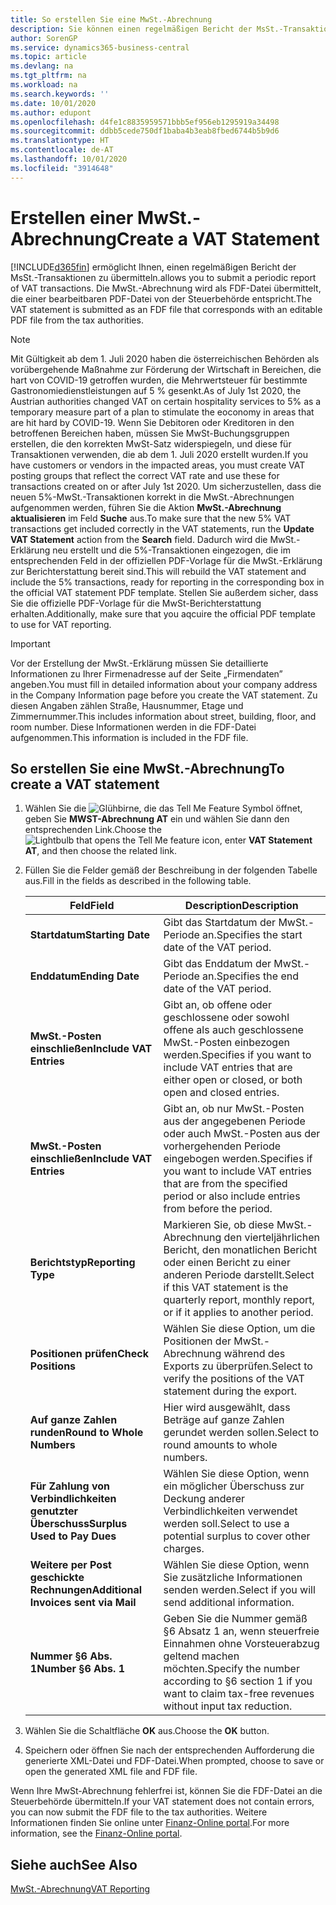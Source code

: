 ```yaml
---
title: So erstellen Sie eine MwSt.-Abrechnung
description: Sie können einen regelmäßigen Bericht der MsSt.-Transaktionen übermitteln. Die MwSt.-Abrechnung wird als FDF-Datei übermittelt, die einer bearbeitbaren PDF-Datei von der Steuerbehörde entspricht.
author: SorenGP
ms.service: dynamics365-business-central
ms.topic: article
ms.devlang: na
ms.tgt_pltfrm: na
ms.workload: na
ms.search.keywords: ''
ms.date: 10/01/2020
ms.author: edupont
ms.openlocfilehash: d4fe1c8835959571bbb5ef956eb1295919a34498
ms.sourcegitcommit: ddbb5cede750df1baba4b3eab8fbed6744b5b9d6
ms.translationtype: HT
ms.contentlocale: de-AT
ms.lasthandoff: 10/01/2020
ms.locfileid: "3914648"
---
```

# <a name="create-a-vat-statement"></a><span data-ttu-id="54452-104">Erstellen einer MwSt.-Abrechnung</span><span class="sxs-lookup"><span data-stu-id="54452-104">Create a VAT Statement</span></span>
[!INCLUDE[d365fin](../../includes/d365fin_md.md)] <span data-ttu-id="54452-105">ermöglicht Ihnen, einen regelmäßigen Bericht der MsSt.-Transaktionen zu übermitteln.</span><span class="sxs-lookup"><span data-stu-id="54452-105">allows you to submit a periodic report of VAT transactions.</span></span> <span data-ttu-id="54452-106">Die MwSt.-Abrechnung wird als FDF-Datei übermittelt, die einer bearbeitbaren PDF-Datei von der Steuerbehörde entspricht.</span><span class="sxs-lookup"><span data-stu-id="54452-106">The VAT statement is submitted as an FDF file that corresponds with an editable PDF file from the tax authorities.</span></span>  

> [!NOTE]  
>  <span data-ttu-id="54452-107">Mit Gültigkeit ab dem 1. Juli 2020 haben die österreichischen Behörden als vorübergehende Maßnahme zur Förderung der Wirtschaft in Bereichen, die hart von COVID-19 getroffen wurden, die Mehrwertsteuer für bestimmte Gastronomiedienstleistungen auf 5 % gesenkt.</span><span class="sxs-lookup"><span data-stu-id="54452-107">As of July 1st 2020, the Austrian authorities changed VAT on certain hospitality services to 5% as a temporary measure part of a plan to stimulate the eoconomy in areas that are hit hard by COVID-19.</span></span> <span data-ttu-id="54452-108">Wenn Sie Debitoren oder Kreditoren in den betroffenen Bereichen haben, müssen Sie MwSt-Buchungsgruppen erstellen, die den korrekten MwSt-Satz widerspiegeln, und diese für Transaktionen verwenden, die ab dem 1. Juli 2020 erstellt wurden.</span><span class="sxs-lookup"><span data-stu-id="54452-108">If you have customers or vendors in the impacted areas, you must create VAT posting groups that reflect the correct VAT rate and use these for transactions created on or after July 1st 2020.</span></span> <span data-ttu-id="54452-109">Um sicherzustellen, dass die neuen 5%-MwSt.-Transaktionen korrekt in die MwSt.-Abrechnungen aufgenommen werden, führen Sie die Aktion **MwSt.-Abrechnung aktualisieren** im Feld **Suche** aus.</span><span class="sxs-lookup"><span data-stu-id="54452-109">To make sure that the new 5% VAT transactions get included correctly in the VAT statements, run the **Update VAT Statement** action from the **Search** field.</span></span> <span data-ttu-id="54452-110">Dadurch wird die MwSt.-Erklärung neu erstellt und die 5%-Transaktionen eingezogen, die im entsprechenden Feld in der offiziellen PDF-Vorlage für die MwSt.-Erklärung zur Berichterstattung bereit sind.</span><span class="sxs-lookup"><span data-stu-id="54452-110">This will rebuild the VAT statement and include the 5% transactions, ready for reporting in the corresponding box in the official VAT statement PDF template.</span></span> <span data-ttu-id="54452-111">Stellen Sie außerdem sicher, dass Sie die offizielle PDF-Vorlage für die MwSt-Berichterstattung erhalten.</span><span class="sxs-lookup"><span data-stu-id="54452-111">Additionally, make sure that you aqcuire the official PDF template to use for VAT reporting.</span></span>  

> [!IMPORTANT]  
>  <span data-ttu-id="54452-112">Vor der Erstellung der MwSt.-Erklärung müssen Sie detaillierte Informationen zu Ihrer Firmenadresse auf der Seite „Firmendaten” angeben.</span><span class="sxs-lookup"><span data-stu-id="54452-112">You must fill in detailed information about your company address in the Company Information page before you create the VAT statement.</span></span> <span data-ttu-id="54452-113">Zu diesen Angaben zählen Straße, Hausnummer, Etage und Zimmernummer.</span><span class="sxs-lookup"><span data-stu-id="54452-113">This includes information about street, building, floor, and room number.</span></span> <span data-ttu-id="54452-114">Diese Informationen werden in die FDF-Datei aufgenommen.</span><span class="sxs-lookup"><span data-stu-id="54452-114">This information is included in the FDF file.</span></span>  

## <a name="to-create-a-vat-statement"></a><span data-ttu-id="54452-115">So erstellen Sie eine MwSt.-Abrechnung</span><span class="sxs-lookup"><span data-stu-id="54452-115">To create a VAT statement</span></span>  

1.  <span data-ttu-id="54452-116">Wählen Sie die ![Glühbirne, die das Tell Me Feature](../../media/ui-search/search_small.png "Tell me-Funktion") Symbol öffnet, geben Sie **MWST-Abrechnung AT** ein und wählen Sie dann den entsprechenden Link.</span><span class="sxs-lookup"><span data-stu-id="54452-116">Choose the ![Lightbulb that opens the Tell Me feature](../../media/ui-search/search_small.png "Tell me what you want to do") icon, enter **VAT Statement AT**, and then choose the related link.</span></span>  
2.  <span data-ttu-id="54452-117">Füllen Sie die Felder gemäß der Beschreibung in der folgenden Tabelle aus.</span><span class="sxs-lookup"><span data-stu-id="54452-117">Fill in the fields as described in the following table.</span></span>  

    |<span data-ttu-id="54452-118">Feld</span><span class="sxs-lookup"><span data-stu-id="54452-118">Field</span></span>|<span data-ttu-id="54452-119">Description</span><span class="sxs-lookup"><span data-stu-id="54452-119">Description</span></span>|  
    |---------------------------------|---------------------------------------|  
    |<span data-ttu-id="54452-120">**Startdatum**</span><span class="sxs-lookup"><span data-stu-id="54452-120">**Starting Date**</span></span>|<span data-ttu-id="54452-121">Gibt das Startdatum der MwSt.-Periode an.</span><span class="sxs-lookup"><span data-stu-id="54452-121">Specifies the start date of the VAT period.</span></span>|  
    |<span data-ttu-id="54452-122">**Enddatum**</span><span class="sxs-lookup"><span data-stu-id="54452-122">**Ending Date**</span></span>|<span data-ttu-id="54452-123">Gibt das Enddatum der MwSt.-Periode an.</span><span class="sxs-lookup"><span data-stu-id="54452-123">Specifies the end date of the VAT period.</span></span>|  
    |<span data-ttu-id="54452-124">**MwSt.-Posten einschließen**</span><span class="sxs-lookup"><span data-stu-id="54452-124">**Include VAT Entries**</span></span>|<span data-ttu-id="54452-125">Gibt an, ob offene oder geschlossene oder sowohl offene als auch geschlossene MwSt.-Posten einbezogen werden.</span><span class="sxs-lookup"><span data-stu-id="54452-125">Specifies if you want to include VAT entries that are either open or closed, or both open and closed entries.</span></span>|  
    |<span data-ttu-id="54452-126">**MwSt.-Posten einschließen**</span><span class="sxs-lookup"><span data-stu-id="54452-126">**Include VAT Entries**</span></span>|<span data-ttu-id="54452-127">Gibt an, ob nur MwSt.-Posten aus der angegebenen Periode oder auch MwSt.-Posten aus der vorhergehenden Periode eingebogen werden.</span><span class="sxs-lookup"><span data-stu-id="54452-127">Specifies if you want to include VAT entries that are from the specified period or also include entries from before the period.</span></span>|  
    |<span data-ttu-id="54452-128">**Berichtstyp**</span><span class="sxs-lookup"><span data-stu-id="54452-128">**Reporting Type**</span></span>|<span data-ttu-id="54452-129">Markieren Sie, ob diese MwSt.-Abrechnung den vierteljährlichen Bericht, den monatlichen Bericht oder einen Bericht zu einer anderen Periode darstellt.</span><span class="sxs-lookup"><span data-stu-id="54452-129">Select if this VAT statement is the quarterly report, monthly report, or if it applies to another period.</span></span>|  
    |<span data-ttu-id="54452-130">**Positionen prüfen**</span><span class="sxs-lookup"><span data-stu-id="54452-130">**Check Positions**</span></span>|<span data-ttu-id="54452-131">Wählen Sie diese Option, um die Positionen der MwSt.-Abrechnung während des Exports zu überprüfen.</span><span class="sxs-lookup"><span data-stu-id="54452-131">Select to verify the positions of the VAT statement during the export.</span></span>|  
    |<span data-ttu-id="54452-132">**Auf ganze Zahlen runden**</span><span class="sxs-lookup"><span data-stu-id="54452-132">**Round to Whole Numbers**</span></span>|<span data-ttu-id="54452-133">Hier wird ausgewählt, dass Beträge auf ganze Zahlen gerundet werden sollen.</span><span class="sxs-lookup"><span data-stu-id="54452-133">Select to round amounts to whole numbers.</span></span>|  
    |<span data-ttu-id="54452-134">**Für Zahlung von Verbindlichkeiten genutzter Überschuss**</span><span class="sxs-lookup"><span data-stu-id="54452-134">**Surplus Used to Pay Dues**</span></span>|<span data-ttu-id="54452-135">Wählen Sie diese Option, wenn ein möglicher Überschuss zur Deckung anderer Verbindlichkeiten verwendet werden soll.</span><span class="sxs-lookup"><span data-stu-id="54452-135">Select to use a potential surplus to cover other charges.</span></span>|  
    |<span data-ttu-id="54452-136">**Weitere per Post geschickte Rechnungen**</span><span class="sxs-lookup"><span data-stu-id="54452-136">**Additional Invoices sent via Mail**</span></span>|<span data-ttu-id="54452-137">Wählen Sie diese Option, wenn Sie zusätzliche Informationen senden werden.</span><span class="sxs-lookup"><span data-stu-id="54452-137">Select if you will send additional information.</span></span>|  
    |<span data-ttu-id="54452-138">**Nummer §6 Abs. 1**</span><span class="sxs-lookup"><span data-stu-id="54452-138">**Number §6 Abs. 1**</span></span>|<span data-ttu-id="54452-139">Geben Sie die Nummer gemäß §6 Absatz 1 an, wenn steuerfreie Einnahmen ohne Vorsteuerabzug geltend machen möchten.</span><span class="sxs-lookup"><span data-stu-id="54452-139">Specify the number according to §6 section 1 if you want to claim tax-free revenues without input tax reduction.</span></span>|  

3.  <span data-ttu-id="54452-140">Wählen Sie die Schaltfläche **OK** aus.</span><span class="sxs-lookup"><span data-stu-id="54452-140">Choose the **OK** button.</span></span>  
4.  <span data-ttu-id="54452-141">Speichern oder öffnen Sie nach der entsprechenden Aufforderung die generierte XML-Datei und FDF-Datei.</span><span class="sxs-lookup"><span data-stu-id="54452-141">When prompted, choose to save or open the generated XML file and FDF file.</span></span>  

<span data-ttu-id="54452-142">Wenn Ihre MwSt-Abrechnung fehlerfrei ist, können Sie die FDF-Datei an die Steuerbehörde übermitteln.</span><span class="sxs-lookup"><span data-stu-id="54452-142">If your VAT statement does not contain errors, you can now submit the FDF file to the tax authorities.</span></span> <span data-ttu-id="54452-143">Weitere Informationen finden Sie online unter [Finanz-Online portal](https://go.microsoft.com/fwlink/?LinkId=239929).</span><span class="sxs-lookup"><span data-stu-id="54452-143">For more information, see the [Finanz-Online portal](https://go.microsoft.com/fwlink/?LinkId=239929).</span></span>  

## <a name="see-also"></a><span data-ttu-id="54452-144">Siehe auch</span><span class="sxs-lookup"><span data-stu-id="54452-144">See Also</span></span>  
[<span data-ttu-id="54452-145">MwSt.-Abrechnung</span><span class="sxs-lookup"><span data-stu-id="54452-145">VAT Reporting</span></span>](vat-reporting.md)
